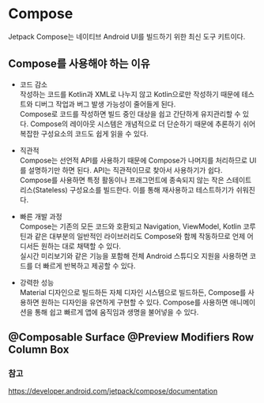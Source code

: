 # Compose 
Jetpack Compose는 네이티브 Android UI를 빌드하기 위한 최신 도구 키트이다.

## Compose를 사용해야 하는 이유
* 코드 감소   
작성하는 코드를 Kotlin과 XML로 나누지 않고 Kotlin으로만 작성하기 때문에 테스트와 디버그 작업과 버그 발생 가능성이 줄어들게 된다.   
Compose로 코드를 작성하면 빌드 중인 대상을 쉽고 간단하게 유지관리할 수 있다. Compose의 레이아웃 시스템은 개념적으로 더 단순하기 때문에 추론하기 쉬어 복잡한 구성요소의 코드도 쉽게 읽을 수 있다.

* 직관적   
Compose는 선언적 API를 사용하기 때문에 Compose가 나머지를 처리하므로 UI를 설명하기만 하면 된다. API는 직관적이므로 찾아서 사용하기가 쉽다.   
Compose를 사용하면 특정 활동이나 프래그먼트에 종속되지 않는 작은 스테이트리스(Stateless) 구성요소를 빌드한다. 이를 통해 재사용하고 테스트하기가 쉬워진다. 

* 빠른 개발 과정   
Compose는 기존의 모든 코드와 호환되고 Navigation, ViewModel, Kotlin 코루틴과 같은 대부분의 일반적인 라이브러리도 Compose와 함께 작동하므로 언제 어디서든 원하는 대로 채택할 수 있다.    
실시간 미리보기와 같은 기능을 포함해 전체 Android 스튜디오 지원을 사용하면 코드를 더 빠르게 반복하고 제공할 수 있다.

* 강력한 성능   
Material 디자인으로 빌드하든 자체 디자인 시스템으로 빌드하든, Compose를 사용하면 원하는 디자인을 유연하게 구현할 수 있다.
Compose를 사용하면 애니메이션을 통해 쉽고 빠르게 앱에 움직임과 생명을 불어넣을 수 있다. 

## @Composable Surface @Preview Modifiers Row Column Box


### 참고
https://developer.android.com/jetpack/compose/documentation      
